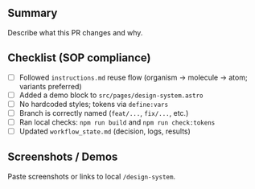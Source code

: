 ## Summary

Describe what this PR changes and why.

## Checklist (SOP compliance)

- [ ] Followed `instructions.md` reuse flow (organism → molecule → atom; variants preferred)
- [ ] Added a demo block to `src/pages/design-system.astro`
- [ ] No hardcoded styles; tokens via `define:vars`
- [ ] Branch is correctly named (`feat/...`, `fix/...`, etc.)
- [ ] Ran local checks: `npm run build` and `npm run check:tokens`
- [ ] Updated `workflow_state.md` (decision, logs, results)

## Screenshots / Demos

Paste screenshots or links to local `/design-system`.


